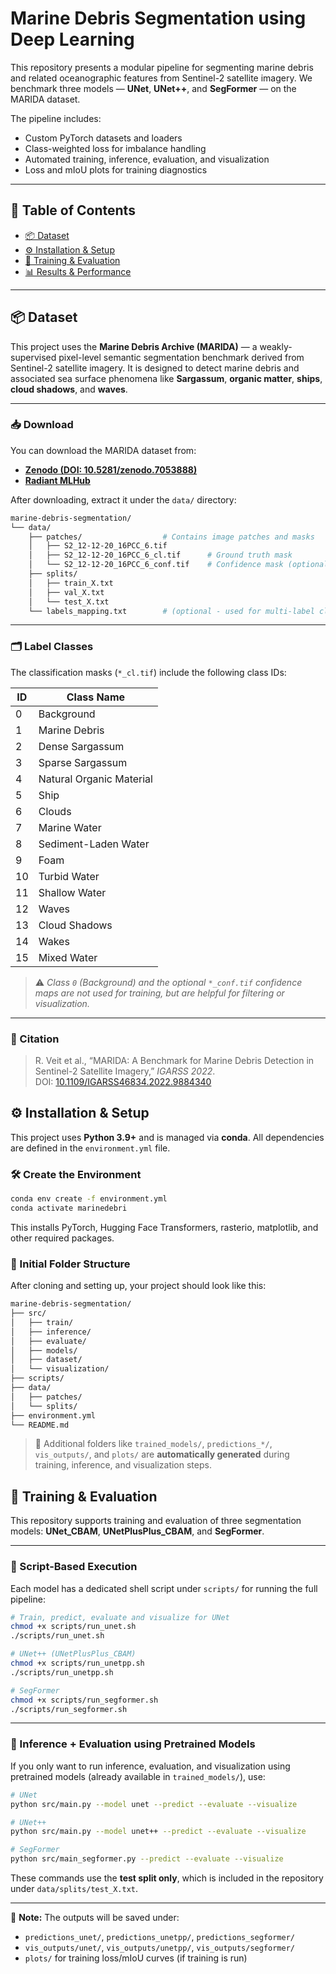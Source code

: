 # Marine Debris Segmentation using Deep Learning

This repository presents a modular pipeline for segmenting marine debris and related oceanographic features from Sentinel-2 satellite imagery. We benchmark three models — **UNet**, **UNet++**, and **SegFormer** — on the MARIDA dataset.

The pipeline includes:
- Custom PyTorch datasets and loaders
- Class-weighted loss for imbalance handling
- Automated training, inference, evaluation, and visualization
- Loss and mIoU plots for training diagnostics

---

## 📑 Table of Contents

- [📦 Dataset](#-dataset)
- [⚙️ Installation & Setup](#️-installation--setup)
- [🚀 Training & Evaluation](#-training--evaluation)
- [📊 Results & Performance](#-results--performance)

---

## 📦 Dataset

This project uses the **Marine Debris Archive (MARIDA)** — a weakly-supervised pixel-level semantic segmentation benchmark derived from Sentinel-2 satellite imagery. It is designed to detect marine debris and associated sea surface phenomena like **Sargassum**, **organic matter**, **ships**, **cloud shadows**, and **waves**.

---

### 📥 Download

You can download the MARIDA dataset from:

- **[Zenodo (DOI: 10.5281/zenodo.7053888)](https://doi.org/10.5281/zenodo.7053888)**
- **[Radiant MLHub](https://mlhub.earth/data/marida)**

After downloading, extract it under the `data/` directory:

```bash
marine-debris-segmentation/
└── data/
    ├── patches/                  # Contains image patches and masks
    │   ├── S2_12-12-20_16PCC_6.tif
    │   ├── S2_12-12-20_16PCC_6_cl.tif      # Ground truth mask
    │   └── S2_12-12-20_16PCC_6_conf.tif    # Confidence mask (optional)
    ├── splits/
    │   ├── train_X.txt
    │   ├── val_X.txt
    │   └── test_X.txt
    └── labels_mapping.txt        # (optional - used for multi-label classification)
```

---

### 🗂️ Label Classes

The classification masks (`*_cl.tif`) include the following class IDs:

| ID  | Class Name               |
|-----|---------------------------|
| 0   | Background                |
| 1   | Marine Debris             |
| 2   | Dense Sargassum           |
| 3   | Sparse Sargassum          |
| 4   | Natural Organic Material  |
| 5   | Ship                      |
| 6   | Clouds                    |
| 7   | Marine Water              |
| 8   | Sediment-Laden Water      |
| 9   | Foam                      |
| 10  | Turbid Water              |
| 11  | Shallow Water             |
| 12  | Waves                     |
| 13  | Cloud Shadows             |
| 14  | Wakes                     |
| 15  | Mixed Water               |

> ⚠️ *Class `0` (Background) and the optional `*_conf.tif` confidence maps are not used for training, but are helpful for filtering or visualization.*

---

### 📄 Citation

> R. Veit et al., “MARIDA: A Benchmark for Marine Debris Detection in Sentinel-2 Satellite Imagery,” *IGARSS 2022*.  
> DOI: [10.1109/IGARSS46834.2022.9884340](https://doi.org/10.1109/IGARSS46834.2022.9884340)

## ⚙️ Installation & Setup

This project uses **Python 3.9+** and is managed via **conda**. All dependencies are defined in the `environment.yml` file.

### 🛠️ Create the Environment

```bash
conda env create -f environment.yml
conda activate marinedebri
```

This installs PyTorch, Hugging Face Transformers, rasterio, matplotlib, and other required packages.

### 📁 Initial Folder Structure

After cloning and setting up, your project should look like this:

```bash
marine-debris-segmentation/
├── src/
│   ├── train/
│   ├── inference/
│   ├── evaluate/
│   ├── models/
│   ├── dataset/
│   └── visualization/
├── scripts/
├── data/
│   ├── patches/
│   └── splits/
├── environment.yml
└── README.md
```

> 🔄 Additional folders like `trained_models/`, `predictions_*/`, `vis_outputs/`, and `plots/` are **automatically generated** during training, inference, and visualization steps.


## 🚀 Training & Evaluation

This repository supports training and evaluation of three segmentation models: **UNet_CBAM**, **UNetPlusPlus_CBAM**, and **SegFormer**.

---

### 📜 Script-Based Execution

Each model has a dedicated shell script under `scripts/` for running the full pipeline:

```bash
# Train, predict, evaluate and visualize for UNet
chmod +x scripts/run_unet.sh
./scripts/run_unet.sh

# UNet++ (UNetPlusPlus_CBAM)
chmod +x scripts/run_unetpp.sh
./scripts/run_unetpp.sh

# SegFormer
chmod +x scripts/run_segformer.sh
./scripts/run_segformer.sh
```

---

### 🧪 Inference + Evaluation using Pretrained Models

If you only want to run inference, evaluation, and visualization using pretrained models (already available in `trained_models/`), use:

```bash
# UNet
python src/main.py --model unet --predict --evaluate --visualize

# UNet++
python src/main.py --model unet++ --predict --evaluate --visualize

# SegFormer
python src/main_segformer.py --predict --evaluate --visualize
```

These commands use the **test split only**, which is included in the repository under `data/splits/test_X.txt`.

---

🧠 **Note:** The outputs will be saved under:

- `predictions_unet/`, `predictions_unetpp/`, `predictions_segformer/`
- `vis_outputs/unet/`, `vis_outputs/unetpp/`, `vis_outputs/segformer/`
- `plots/` for training loss/mIoU curves (if training is run)
